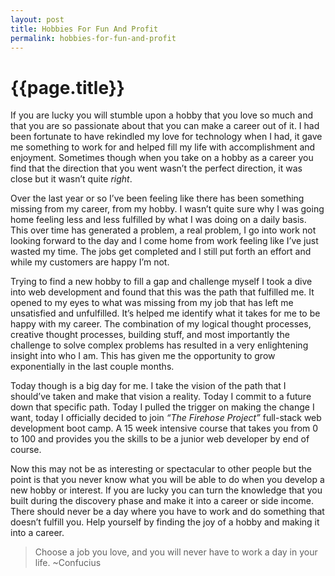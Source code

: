```yaml
---
layout: post
title: Hobbies For Fun And Profit
permalink: hobbies-for-fun-and-profit
---
```


# {{page.title}}

If you are lucky you will stumble upon a hobby that you love so much and that you are so passionate about that you can make a career out of it. I had been fortunate to have rekindled my love for technology when I had, it gave me something to work for and helped fill my life with accomplishment and enjoyment. Sometimes though when you take on a hobby as a career you find that the direction that you went wasn’t the perfect direction, it was close but it wasn’t quite *right*.

Over the last year or so I’ve been feeling like there has been something missing from my career, from my hobby. I wasn’t quite sure why I was going home feeling less and less fulfilled by what I was doing on a daily basis. This over time has generated a problem, a real problem, I go into work not looking forward to the day and I come home from work feeling like I’ve just wasted my time. The jobs get completed and I still put forth an effort and while my customers are happy I’m not.

Trying to find a new hobby to fill a gap and challenge myself I took a dive into web development and found that this was the path that fulfilled me. It opened to my eyes to what was missing from my job that has left me unsatisfied and unfulfilled. It’s helped me identify what it takes for me to be happy with my career. The combination of my logical thought processes, creative thought processes, building stuff, and most importantly the challenge to solve complex problems has resulted in a very enlightening insight into who I am. This has given me the opportunity to grow exponentially in the last couple months.

Today though is a big day for me. I take the vision of the path that I should’ve taken and make that vision a reality. Today I commit to a future down that specific path. Today I pulled the trigger on making the change I want, today I officially decided to join *“The Firehose Project”* full-stack web development boot camp. A 15 week intensive course that takes you from 0 to 100 and provides you the skills to be a junior web developer by end of course.

Now this may not be as interesting or spectacular to other people but the point is that you never know what you will be able to do when you develop a new hobby or interest. If you are lucky you can turn the knowledge that you built during the discovery phase and make it into a career or side income. There should never be a day where you have to work and do something that doesn’t fulfill you. Help yourself by finding the joy of a hobby and making it into a career.

> Choose a job you love, and you will never have to work a day in your life.
> ~Confucius

